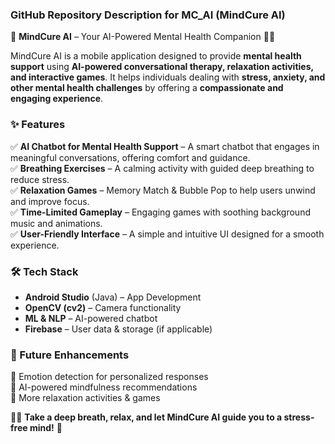 ### **GitHub Repository Description for MC_AI (MindCure AI)**  

🚀 **MindCure AI** – Your AI-Powered Mental Health Companion 🤖💙  

MindCure AI is a mobile application designed to provide **mental health support** using **AI-powered conversational therapy, relaxation activities, and interactive games**. It helps individuals dealing with **stress, anxiety, and other mental health challenges** by offering a **compassionate and engaging experience**.  

### **✨ Features**  
✅ **AI Chatbot for Mental Health Support** – A smart chatbot that engages in meaningful conversations, offering comfort and guidance.  
✅ **Breathing Exercises** – A calming activity with guided deep breathing to reduce stress.  
✅ **Relaxation Games** – Memory Match & Bubble Pop to help users unwind and improve focus.  
✅ **Time-Limited Gameplay** – Engaging games with soothing background music and animations.  
✅ **User-Friendly Interface** – A simple and intuitive UI designed for a smooth experience.  

### **🛠 Tech Stack**  
- **Android Studio** (Java) – App Development  
- **OpenCV (cv2)** – Camera functionality  
- **ML & NLP** – AI-powered chatbot  
- **Firebase** – User data & storage (if applicable)  

### **🔮 Future Enhancements**  
🔹 Emotion detection for personalized responses  
🔹 AI-powered mindfulness recommendations  
🔹 More relaxation activities & games  

🧘‍♂️ **Take a deep breath, relax, and let MindCure AI guide you to a stress-free mind!** 💙  
